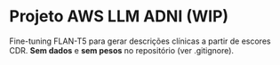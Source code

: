 ﻿# Projeto AWS LLM ADNI (WIP)

Fine-tuning FLAN-T5 para gerar descrições clínicas a partir de escores CDR.
**Sem dados** e **sem pesos** no repositório (ver .gitignore).

